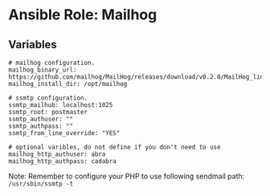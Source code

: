 # Ansible Role: Mailhog

## Variables

```
# mailhog configuration.
mailhog_binary_url: https://github.com/mailhog/MailHog/releases/download/v0.2.0/MailHog_linux_amd64
mailhog_install_dir: /opt/mailhog

# ssmtp configuration.
ssmtp_mailhub: localhost:1025
ssmtp_root: postmaster
ssmtp_authuser: ""
ssmtp_authpass: ""
ssmtp_from_line_override: "YES"

# optional varibles, do not define if you don't need to use
mailhog_http_authuser: abra
mailhog_http_authpass: cadabra
```

Note: Remember to configure your PHP to use following sendmail path: ``/usr/sbin/ssmtp -t``
